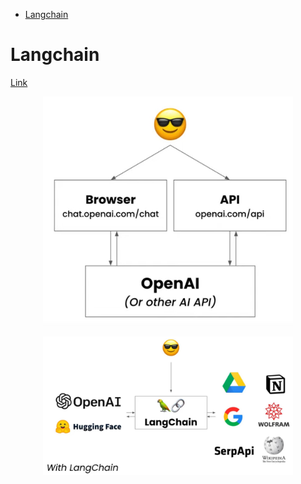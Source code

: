 <!--ts-->
* [Langchain](#langchain)

<!-- Created by https://github.com/ekalinin/github-markdown-toc -->
<!-- Added by: gil_diy, at: Tue 18 Apr 2023 11:51:30 PM IDT -->

<!--te-->

# Langchain

[Link](https://github.com/hwchase17/langchain)


<p align="center">
  <img width="400" src="images/langchain/without_langchain.jpg" title="Look into the image">
</p>


<p align="center">
  <img width="400" src="images/langchain/langchain.jpg" title="Look into the image">
</p>

